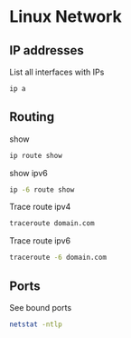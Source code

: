 # Linux Network 

## IP addresses

List all interfaces with IPs

```sh
ip a
```

## Routing

show

```sh
ip route show
```

show ipv6
```sh
ip -6 route show
```

Trace route ipv4
```sh
traceroute domain.com
```

Trace route ipv6
```sh
traceroute -6 domain.com
```

## Ports

See bound ports
```sh
netstat -ntlp
```


